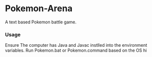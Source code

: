 # Pokemon-Arena
A text based Pokemon battle game.
### Usage
Ensure The computer has Java and Javac instlled into the environment variables.
Run Pokemon.bat or Pokemon.command based on the OS
hi
